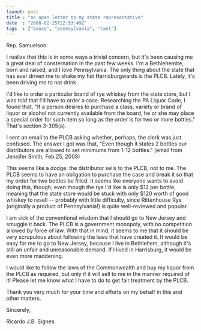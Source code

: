 ```yaml
---
layout: post
title : "an open letter to my state representative"
date  : "2008-02-25T22:53:49Z"
tags  : ["booze", "pennsylvania", "rant"]
---
```

Rep. Samuelson:

I realize that this is in some ways a trivial concern, but it's been causing me a great deal of consternation in the past few weeks.  I'm a Bethlehemite, born and raised, and I love Pennsylvania.  The only thing about the state that has ever driven me to shake my fist Harrisburgwards is the PLCB.  Lately, it's been driving me to not drink.

I'd like to order a particular brand of rye whiskey from the state store, but I was told that I'd have to order a case.  Researching the PA Liquor Code, I found that, "If a person desires to purchase a class, variety or brand of liquor or alcohol not currently available from the board, he or she may place a special order for such item so long as the order is for two or more bottles." That's section 3-305(a).

I sent an email to the PLCB asking whether, perhaps, the clerk was just confused.  The answer I got was that, "Even though it states 2 bottles our distributors are allowed to set minimums from 1-12 bottles." (email from Jennifer Smith, Feb 25, 2008)

This seems like a dodge:  the distributor sells to the PLCB, not to me.  The PLCB seems to have an obligation to purchase the case and break it so that my order for two bottles be filled.  It seems like everyone wants to avoid doing this, though, even though the rye I'd like is only $12 per bottle, meaning that the state store would be stuck with only $120 worth of good whiskey to resell -- probably with little difficulty, since Rittenhouse Rye (originally a product of Pennsylvania!) is quite well-reviewed and popular.

I am sick of the conventional wisdom that I should go to New Jersey and smuggle it back.  The PLCB is a government monopoly, with no competition allowed by force of law.  With that in mind, it seems to me that it should be very scrupulous about following the laws that have created it.  It would be easy for me to go to New Jersey, because I live in Bethlehem, although it's still an unfair and unreasonable demand.  If I lived in Harrisburg, it would be even more maddening.

I would like to follow the laws of the Commonwealth and buy my liquor from the PLCB as required, but only if it will sell to me in the manner required of it! Please let me know what I have to do to get fair treatment by the PLCB.

Thank you very much for your time and efforts on my behalf in this and other matters.

Sincerely,

Ricardo J.B. Signes 
